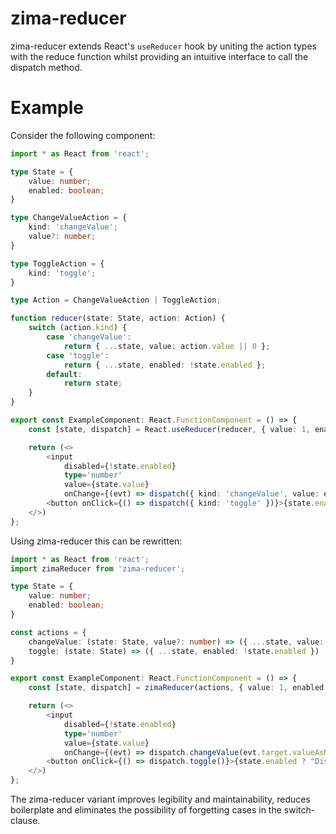 # zima-reducer

zima-reducer extends React's `useReducer` hook by uniting the action types with the reduce function whilst providing an intuitive interface to call the dispatch method.

# Example

Consider the following component:

```typescript
import * as React from 'react';

type State = {
    value: number;
    enabled: boolean;
}

type ChangeValueAction = {
    kind: 'changeValue';
    value?: number;
}

type ToggleAction = {
    kind: 'toggle';
}

type Action = ChangeValueAction | ToggleAction;

function reducer(state: State, action: Action) {
    switch (action.kind) {
        case 'changeValue':
            return { ...state, value: action.value || 0 };
        case 'toggle':
            return { ...state, enabled: !state.enabled };
        default:
            return state;
    }
}

export const ExampleComponent: React.FunctionComponent = () => {
    const [state, dispatch] = React.useReducer(reducer, { value: 1, enabled: false } as State);

    return (<>
        <input
            disabled={!state.enabled}
            type='number'
            value={state.value}
            onChange={(evt) => dispatch({ kind: 'changeValue', value: evt.target.valueAsNumber })} />
        <button onClick={() => dispatch({ kind: 'toggle' })}>{state.enabled ? "Disable" : "Enable"}</button>
    </>)
};
```

Using zima-reducer this can be rewritten:

```typescript
import * as React from 'react';
import zimaReducer from 'zima-reducer';

type State = {
    value: number;
    enabled: boolean;
}

const actions = {
    changeValue: (state: State, value?: number) => ({ ...state, value: value || 0 }),
    toggle: (state: State) => ({ ...state, enabled: !state.enabled })
}

export const ExampleComponent: React.FunctionComponent = () => {
    const [state, dispatch] = zimaReducer(actions, { value: 1, enabled: false } as State);

    return (<>
        <input
            disabled={!state.enabled}
            type='number'
            value={state.value}
            onChange={(evt) => dispatch.changeValue(evt.target.valueAsNumber)} />
        <button onClick={() => dispatch.toggle()}>{state.enabled ? "Disable" : "Enable"}</button>
    </>)
};
```

The zima-reducer variant improves legibility and maintainability, reduces boilerplate and eliminates the possibility of forgetting cases in the switch-clause.
